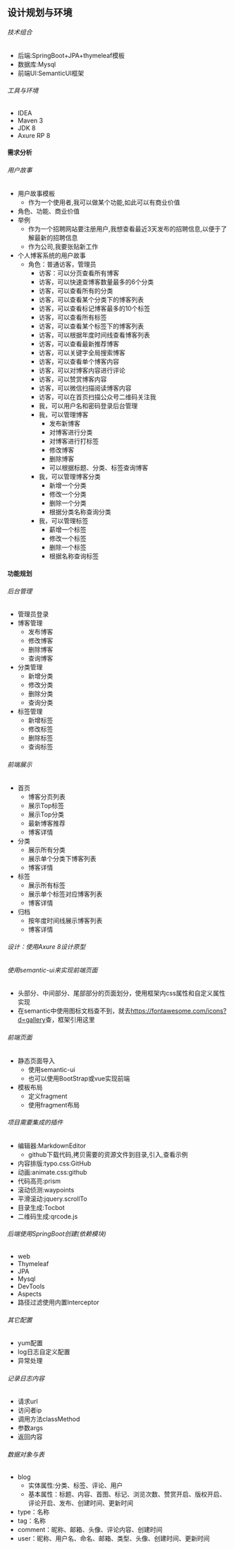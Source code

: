 ## 设计规划与环境

###### 技术组合

* 后端:SpringBoot+JPA+thymeleaf模板
* 数据库:Mysql
* 前端UI:SemanticUI框架

###### 工具与环境

* IDEA
* Maven 3
* JDK 8
* Axure RP 8

#### 需求分析

###### 用户故事

* 用户故事模板
  * 作为一个使用者,我可以做某个功能,如此可以有商业价值
* 角色、功能、商业价值
* 举例
  * 作为一个招聘网站要注册用户,我想查看最近3天发布的招聘信息,以便于了解最新的招聘信息
  * 作为公司,我要张贴新工作
* 个人博客系统的用户故事
  * 角色：普通访客，管理员
    * 访客：可以分页查看所有博客
    * 访客，可以快速查博客数量最多的6个分类
    * 访客，可以查看所有的分类
    * 访客，可以查看某个分类下的博客列表
    * 访客，可以查看标记博客最多的10个标签
    * 访客，可以查看所有标签
    * 访客，可以查看某个标签下的博客列表
    * 访客，可以根据年度时间线查看博客列表
    * 访客，可以查看最新推荐博客
    * 访客，可以关键字全局搜索博客
    * 访客，可以查看单个博客内容
    * 访客，可以对博客内容进行评论
    * 访客，可以赞赏博客内容
    * 访客，可以微信扫描阅读博客内容
    * 访客，可以在首页扫描公众号二维码关注我
    * 我，可以用户名和密码登录后台管理
    * 我，可以管理博客
      * 发布新博客
      * 对博客进行分类
      * 对博客进行打标签
      * 修改博客
      * 删除博客
      * 可以根据标题、分类、标签查询博客
    * 我，可以管理博客分类
      * 新增一个分类
      * 修改一个分类
      * 删除一个分类
      * 根据分类名称查询分类
    * 我，可以管理标签
      * 薪增一个标签
      * 修改一个标签
      * 删除一个标签
      * 根据名称查询标签

#### 功能规划

###### 后台管理

* 管理员登录
* 博客管理
  * 发布博客
  * 修改博客
  * 删除博客
  * 查询博客
* 分类管理
  * 新增分类
  * 修改分类
  * 删除分类
  * 查询分类
* 标签管理
  * 新增标签
  * 修改标签
  * 删除标签
  * 查询标签

###### 前端展示

* 首页
  * 博客分页列表
  * 展示Top标签
  * 展示Top分类
  * 最新博客推荐
  * 博客详情
* 分类
  * 展示所有分类
  * 展示单个分类下博客列表
  * 博客详情
* 标签
  * 展示所有标签
  * 展示单个标签对应博客列表
  * 博客详情
* 归档
  * 按年度时间线展示博客列表
  * 博客详情

###### 设计：使用Axure 8设计原型

###### 使用semantic-ui来实现前端页面

* 头部分、中间部分、尾部部分的页面划分，使用框架内css属性和自定义属性实现
* 在semantic中使用图标文档查不到，就去<https://fontawesome.com/icons?d=gallery>查，框架引用这里

###### 前端页面

- 静态页面导入
  - 使用semantic-ui
  - 也可以使用BootStrap或vue实现前端
- 模板布局
  - 定义fragment
  - 使用fragment布局

###### 项目需要集成的插件

- 编辑器:MarkdownEditor
  - github下载代码,拷贝需要的资源文件到目录,引入,查看示例
- 内容排版:typo.css:GitHub
- 动画:animate.css:github
- 代码高亮:prism
- 滚动侦测:waypoints
- 平滑滚动:jquery.scrollTo
- 目录生成:Tocbot
- 二维码生成:qrcode.js

###### 后端使用SpringBoot创建(依赖模块)

- web
- Thymeleaf
- JPA
- Mysql
- DevTools
- Aspects
- 路径过滤使用内置Interceptor

###### 其它配置

- yum配置
- log日志自定义配置
- 异常处理

###### 记录日志内容

- 请求url
- 访问者ip
- 调用方法classMethod
- 参数args
- 返回内容

###### 数据对象与表

- blog
  - 实体属性:分类、标签、评论、用户
  - 基本属性：标题、内容、首图、标记、浏览次数、赞赏开启、版权开启、评论开启、发布、创建时间、更新时间
- type：名称
- tag：名称
- comment：昵称、邮箱、头像、评论内容、创建时间
- user：昵称、用户名、命名、邮箱、类型、头像、创建时间、更新时间
